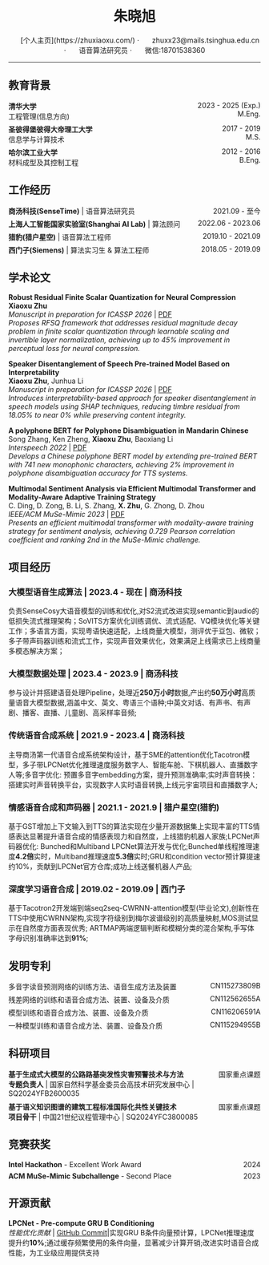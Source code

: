 <center>
    <h1>朱晓旭</h1>
    <div>
        <span>
            <img width="18px">
            [个人主页](https://zhuxiaoxu.com/)
        </span>
       ·
        <span>
            <img width="18px">
            zhuxx23@mails.tsinghua.edu.cn
        </span>
        ·
        <span>
            <img width="18px">
            语音算法研究员
        </span>
        ·
        <span>
            <img width="18px">
            微信:18701538360
        </span>
    </div>
</center>

---

## 教育背景

<div style="display: flex; justify-content: space-between; align-items: flex-start; margin-bottom: 6px; font-size: 14px;">
<div>
<strong>清华大学</strong><br>
工程管理(信息方向)
</div>
<div style="text-align: right; white-space: nowrap;">
2023 - 2025 (Exp.)<br>
M.Eng.
</div>
</div>

<div style="display: flex; justify-content: space-between; align-items: flex-start; margin-bottom: 6px; font-size: 14px;">
<div>
<strong>圣彼得堡彼得大帝理工大学</strong><br>
信息学与计算技术
</div>
<div style="text-align: right; white-space: nowrap;">
2017 - 2019<br>
M.S.
</div>
</div>

<div style="display: flex; justify-content: space-between; align-items: flex-start; margin-bottom: 6px; font-size: 14px;">
<div>
<strong>哈尔滨工业大学</strong><br>
材料成型及其控制工程
</div>
<div style="text-align: right; white-space: nowrap;">
2012 - 2016<br>
B.Eng.
</div>
</div>

## 工作经历

<div style="display: flex; justify-content: space-between; align-items: flex-start; margin-bottom: 6px; font-size: 14px;">
<div>
<strong>商汤科技(SenseTime)</strong> | 语音算法研究员
</div>
<div style="text-align: right; white-space: nowrap;">
2021.09 - 至今
</div>
</div>

<div style="display: flex; justify-content: space-between; align-items: flex-start; margin-bottom: 6px; font-size: 14px;">
<div>
<strong>上海人工智能国家实验室(Shanghai AI Lab)</strong> | 算法顾问
</div>
<div style="text-align: right; white-space: nowrap;">
2022.06 - 2023.06
</div>
</div>

<div style="display: flex; justify-content: space-between; align-items: flex-start; margin-bottom: 6px; font-size: 14px;">
<div>
<strong>猎豹(猎户星空)</strong> | 语音算法工程师
</div>
<div style="text-align: right; white-space: nowrap;">
2019.10 - 2021.09
</div>
</div>

<div style="display: flex; justify-content: space-between; align-items: flex-start; margin-bottom: 6px; font-size: 14px;">
<div>
<strong>西门子(Siemens)</strong> | 算法实习生 & 算法工程师
</div>
<div style="text-align: right; white-space: nowrap;">
2018.05 - 2019.09
</div>
</div>


## 学术论文

**Robust Residual Finite Scalar Quantization for Neural Compression**  
**Xiaoxu Zhu**  
*Manuscript in preparation for ICASSP 2026* | [PDF](https://arxiv.org/pdf/2508.15860)  
*Proposes RFSQ framework that addresses residual magnitude decay problem in finite scalar quantization through learnable scaling and invertible layer normalization, achieving up to 45% improvement in perceptual loss for neural compression.*

**Speaker Disentanglement of Speech Pre-trained Model Based on Interpretability**  
**Xiaoxu Zhu**, Junhua Li  
*Manuscript in preparation for ICASSP 2026* | [PDF](https://arxiv.org/pdf/2507.17851)  
*Introduces interpretability-based approach for speaker disentanglement in speech models using SHAP techniques, reducing timbre residual from 18.05% to near 0% while preserving content integrity.*

**A polyphone BERT for Polyphone Disambiguation in Mandarin Chinese**  
Song Zhang, Ken Zheng, **Xiaoxu Zhu**, Baoxiang Li  
*Interspeech 2022* | [PDF](https://www.isca-archive.org/interspeech_2022/zhang22b_interspeech.pdf)  
*Develops a Chinese polyphone BERT model by extending pre-trained BERT with 741 new monophonic characters, achieving 2% improvement in polyphone disambiguation accuracy for TTS systems.*

**Multimodal Sentiment Analysis via Efficient Multimodal Transformer and Modality-Aware Adaptive Training Strategy**  
C. Ding, D. Zong, B. Li, S. Zhang, **X. Zhu**, G. Zhong, D. Zhou  
*IEEE/ACM MuSe-Mimic 2023* | [PDF](https://dl.acm.org/doi/10.1145/3606039.3613113)  
*Presents an efficient multimodal transformer with modality-aware training strategy for sentiment analysis, achieving 0.729 Pearson correlation coefficient and ranking 2nd in the MuSe-Mimic challenge.*

## 项目经历

<div style="font-size: 14px;">

### 大模型语音生成算法 | 2023.4 - 现在 | 商汤科技
负责SenseCosy大语音模型的训练和优化,对S2流式改进实现semantic到audio的低损失流式推理架构；SoVITS方案优化训练调优、流式适配、VQ模块优化等关键工作；多语言方面，实现粤语快速适配，上线商量大模型，测评优于豆包、微软；多子带声码器训练和流式工作，实现声音效果优化，效果满足上线需求已上线商量多模态解决方案；

### 大模型数据处理 | 2023.4 - 2023.9 | 商汤科技  
参与设计并搭建语音处理Pipeline，处理近**250万小时**数据,产出约**50万小时**高质量语音大模型数据,涵盖中文、英文、粤语三个语种;中英文对话、有声书、有声剧、播客、直播、儿童剧、高采样率音频;

### 传统语音合成系统 | 2021.9 - 2023.4 | 商汤科技   
主导商汤第一代语音合成系统架构设计，基于SME的attention优化Tacotron模型，多子带LPCNet优化推理速度服务数字人、智能车舱、下棋机器人、直播数字人等;多音字优化: 预置多音字embedding方案，提升预测准确率;实时声音转换：搭建实时声音转换平台，实现数字人实时语音转换,上线元宇宙项目和直播数字人;

### 情感语音合成和声码器 | 2021.1 - 2021.9 | 猎户星空(猎豹)
基于GST增加上下文输入到TTS的算法实现在少量开源数据集上实现丰富的TTS情感表达显著提升语音合成的情感表现力和自然度，上线猎豹机器人家族;LPCNet声码器优化: Bunched和Multiband LPCNet算法开发与优化;Bunched单线程推理速度**4.2倍**实时，Multiband推理速度**5.3倍**实时;GRU和condition vector预计算提速约10%，贡献到LPCNet官方仓库;成功上线送餐机器人产品;

### 深度学习语音合成 | 2019.02 - 2019.09 | 西门子        
基于Tacotron2开发端到端seq2seq-CWRNN-attention模型(毕业论文),创新性在TTS中使用CWRNN架构,实现字符级别到梅尔波谱级别的高质量映射,MOS测试显示在自然度方面表现优秀; ARTMAP两端逻辑判断和模糊分类的混合架构,手写体字母识别准确率达到**91%**;

</div>

## 发明专利

<div style="display: flex; justify-content: space-between; align-items: flex-start; margin-bottom: 6px; font-size: 14px;">
<div>
多音字读音预测网络的训练方法、语音生成方法及装置
</div>
<div style="text-align: right; white-space: nowrap;">
CN115273809B
</div>
</div>

<div style="display: flex; justify-content: space-between; align-items: flex-start; margin-bottom: 6px; font-size: 14px;">
<div>
残差网络的训练和语音合成方法、装置、设备及介质
</div>
<div style="text-align: right; white-space: nowrap;">
CN112562655A
</div>
</div>

<div style="display: flex; justify-content: space-between; align-items: flex-start; margin-bottom: 6px; font-size: 14px;">
<div>
模型训练和语音合成方法、装置、设备及介质
</div>
<div style="text-align: right; white-space: nowrap;">
CN116206591A
</div>
</div>

<div style="display: flex; justify-content: space-between; align-items: flex-start; margin-bottom: 6px; font-size: 14px;">
<div>
一种模型训练和语音合成方法、装置、设备及介质
</div>
<div style="text-align: right; white-space: nowrap;">
CN115294955B
</div>
</div>

## 科研项目

<div style="display: flex; justify-content: space-between; align-items: flex-start; margin-bottom: 8px; font-size: 14px;">
<div>
<strong>基于生成式大模型的公路路基突发性灾害预警技术与方法</strong><br>
<strong>专题负责人</strong> | 国家自然科学基金委员会高技术研究发展中心 | SQ2024YFB2600035
</div>
<div style="text-align: right; white-space: nowrap;">
国家重点课题
</div>
</div>

<div style="display: flex; justify-content: space-between; align-items: flex-start; margin-bottom: 8px; font-size: 14px;">
<div>
<strong>基于语义知识图谱的建筑工程标准国际化共性关键技术</strong><br>
<strong>项目骨干</strong> | 中国21世纪议程管理中心 | SQ2024YFC3800085
</div>
<div style="text-align: right; white-space: nowrap;">
国家重点课题
</div>
</div>


## 竞赛获奖

<div style="display: flex; justify-content: space-between; align-items: flex-start; margin-bottom: 6px; font-size: 14px;">
<div>
<strong>Intel Hackathon</strong> - Excellent Work Award
</div>
<div style="text-align: right; white-space: nowrap;">
2024
</div>
</div>

<div style="display: flex; justify-content: space-between; align-items: flex-start; margin-bottom: 6px; font-size: 14px;">
<div>
<strong>ACM MuSe-Mimic Subchallenge</strong> - Second Place
</div>
<div style="text-align: right; white-space: nowrap;">
2023
</div>
</div>

## 开源贡献

<div style="font-size: 14px;">

**LPCNet - Pre-compute GRU B Conditioning**   
*性能优化贡献* | [GitHub Commit](https://github.com/xiph/LPCNet/commit/c1e85f88d908533c5600dbdd800ac589e15747f4)|实现GRU B条件向量预计算，LPCNet推理速度提升约**10%**;通过缓存频繁使用的条件向量，显著减少计算开销;改进实时语音合成性能，为工业级应用提供支持

</div>

